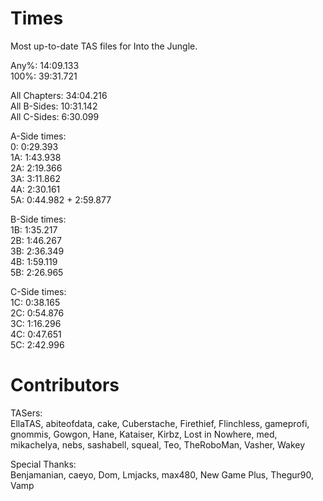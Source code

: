 # Times
Most up-to-date TAS files for Into the Jungle.

Any%: 14:09.133  
100%: 39:31.721

All Chapters: 34:04.216  
All B-Sides: 10:31.142  
All C-Sides: 6:30.099

A-Side times:  
0:   0:29.393  
1A:  1:43.938  
2A:  2:19.366  
3A:  3:11.862  
4A:  2:30.161  
5A:  0:44.982 + 2:59.877

B-Side times:  
1B:  1:35.217  
2B:  1:46.267  
3B:  2:36.349  
4B:  1:59.119  
5B:  2:26.965

C-Side times:  
1C:  0:38.165  
2C:  0:54.876  
3C:  1:16.296  
4C:  0:47.651  
5C:  2:42.996

# Contributors
TASers:  
EllaTAS, abiteofdata, cake, Cuberstache, Firethief, Flinchless, gameprofi, gnommis, Gowgon, Hane, Kataiser, Kirbz, Lost in Nowhere, med, mikachelya, nebs, sashabell, squeal, Teo, TheRoboMan, Vasher, Wakey

Special Thanks:  
Benjamanian, caeyo, Dom, Lmjacks, max480, New Game Plus, Thegur90, Vamp